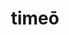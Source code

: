 ---
title: timeō
meaning: to fear, be afraid of
ch: five
pos: verb
secondppstem: tim
infend: ēre
conjugation: second
mt: yes
mt5thru7: yes
---